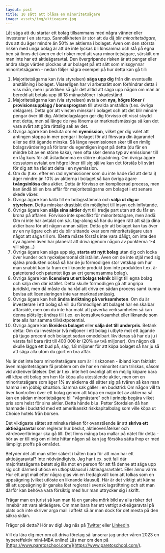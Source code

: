 ```yaml
---
layout: post
title: 10 sätt att blåsa en minoritetsägare
image: assets/img/aktieagare.jpg
---
```

Låt säga att du startar ett bolag tillsammans med några vänner eller investerar i en startup. Sannolikheten är stor att du då blir *minoritetsägare*, dvs att du äger mindre än 50% av aktierna i bolaget. Även om den största risken med unga bolag är att de inte lyckas bli lönsamma och stå på egna ben så finns det även en del risker med att vara minoritetsägare, särskilt om man inte har ett aktieägaravtal. Den övergripande risken är att pengar eller andra slags värden plockas ut ur bolaget på ett sätt som missgynnar minoritetsägaren - nedan följer några exempel på hur detta kan gå till:

1. Majoritetsägarna kan (via styrelsen) **säga upp dig** från din eventuella anställning i bolaget. Visserligen har vi arbetsrätt som förhindrar detta i viss mån, men i praktiken så går det alltid att säga upp någon om man är beredd att betala upp till 18 månadslöner i skadestånd.
2. Majoritetsägarna kan (via styrelsen) avtala om **nya, högre löner / provisionsupplägg / bonusprogram** till utvalda anställda (t.ex. övriga delägare). Detta gör att vinsten minskar i bolaget och att det blir mindre pengar över till dig. Aktiebolagslagen ger dig förvisso ett visst skydd mot detta, men så länge de nya lönerna är marknadsmässiga så kan det vara svårt att göra rättslig sak av det.
3. Övriga ägare kan besluta om en **nyemission**, vilket ger dig valet att antingen stoppa in mer pengar i bolaget för att försvara din ägarandel eller se ditt ägande minska. Så länge nyemissionen sker till en rimlig bolagsvärdering så förlorar du egentligen inget på detta (du får en mindre bit av en större kaka), men ofta sker denna typ av emissioner till en låg kurs för att åstadkomma en större utspädning. Om övriga ägare dessutom avtalat om högre löner till sig själva kan det förstås bli svårt för dig att ha råd att delta i en nyemission.
4. Om du (t.ex. efter en rad nyemissioner som du inte hade råd att delta i) äger mindre än 10% av aktierna i bolaget så kan övriga ägare **tvångsinlösa** dina aktier. Detta är förvisso en komplicerad process, men kan ändå bli en bra affär för majoritetsägarna om bolaget i ett senare skede växer.
5. Övriga ägare kan kalla till en bolagsstämma och **välja ut dig ur styrelsen**. Detta minskar drastiskt din möjlighet till insyn och inflytande.
6. Övriga ägare kan **sälja sina aktier** dyrt till tredje part utan att du får en krona på affären. Förvisso inte specifikt för minoritetsägare, men ändå: Om ni inte har avtalat om s.k. tag-along så har du ingen rätt att sälja dina aktier bara för att någon annan säljer. Detta gör att bolaget kan tas över av en ny ägare och att du blir sittande kvar som minoritetsägare utan något att säga till om. (Detta måste förstås inte vara dåligt, om inte den nya ägaren även har planerat att driva igenom någon av punkterna 1-4 vill säga...)
7. Övriga ägare kan säga upp sig, **starta ett nytt bolag** utan dig och locka över kunder och nyckelpersonal dit istället. Även om de inte stjäl med sig själva produkten också så har de ju förmodligen stor vetskap om hur man snabbt kan ta fram en liknande produkt (om inte produkten t.ex. är patenterad och patentet ägs av ert gemensamma bolag).
8. Övriga ägare kan **licensiera ut ert bolags teknik** billigt till egna bolag och sälja den där istället. Detta skulle förmodligen gå att angripa juridiskt, men då måste du ha råd att driva en sådan process samt kunna bevisa att licensieringen inte var marknadsmässig.
9. Övriga ägare kan helt **ändra inriktning på verksamheten**. Om du är investerare i ett bolag så vill du förmodligen att bolaget har en skalbar affärsidé, men om du inte har makt att påverka verksamheten så kan denna plötsligt ändras till t.ex. en konsultverksamhet eller liknande som inte alls har samma tillväxtpotential.
10. Övriga ägare kan **likvidera bolaget** eller **sälja det till underpris**. Betänk detta: Om du investerar två miljoner i ett bolag i utbyte mot ett ägande på tjugo procent och bolaget sedan omedelbart likvideras så har du ju i värsta fall bara rätt till 400 000 kr (20% av två miljoner). Om någon då skulle lägga ett bud på, säg, 1.8 miljoner för att köpa bolaget så har ju så att säga alla utom du gjort en bra affär.

Nu är det inte bara minoritetsägare som är i riskzonen - ibland kan faktiskt även majoritetsägare få problem om de har en minoritet som trilskas, såsom vid aktieöverlåtelser. Det är t.ex. inte helt ovanligt att en möjlig köpare bara vill köpa ett bolag om hen får köpa alla utestående aktier, men om en minoritetsägare som äger 1% av aktierna då sätter sig på tvären så kan man hamna i en jobbig situation. Samma sak gäller i en budstrid: Om någon vill ta över kontrollen över ett bolag genom att köpa en majoritet av aktierna så kan en sådan minoritetsägare bli "vågmästare" och i princip begära vilket pris som helst för sina aktier. Detta hände bl.a. Petter Stordalen då han hamnade i budstrid med ett amerikanskt riskkapitalbolag som ville köpa ut Choice hotels från börsen.

Det viktigaste sättet att minska risken för ovanstående är att **skriva ett aktieägaravtal** som reglerar hur beslut, aktieöverlåtelser och värdeöverföringar ska gå till. Det finns många bra mallar på nätet för detta - hör av er till mig om ni inte hittar någon så kan jag försöka sätta ihop er med lämpligt proffs på området.

Betyder det att man sitter säkert i båten bara för att man har ett aktieägaravtal? Inte nödvändigtvis. Jag har t.ex. sett fall där majoritetsägarna betett sig illa mot en person för att få denne att säga upp sig och därmed utlösa en utköpsklausul i aktieägaravtalet. Eller ännu värre: Hur ett argt mail efter några glas vin en fredagkväll kom att tolkas som en uppsägning (vilket utlöste en liknande klausul). Här är det viktigt att känna till att uppsägning är ganska löst reglerat i svensk lagstiftning och att man därför kan behöva vara försiktig med hur man uttrycker sig i skrift.

Frågar man en jurist så kan man få en ganska mörk bild av alla risker det innebär att vara aktieägare. Om man bara har ett vettigt aktieägaravtal på plats och inte skriver arga mail i affekt så är man dock för det mesta på den säkra sidan.

Frågor på detta? Hör av dig! Jag nås på [Twitter](https://twitter.com/JensBackbom) eller [LinkedIn](https://www.linkedin.com/in/jensbackbom/).

Vill du lära dig mer om att driva företag så lanserar jag under våren 2023 en hypereffektiv mini-MBA online! Läs mer om den på [https://www.paretoschool.com/](https://www.paretoschool.com/).
